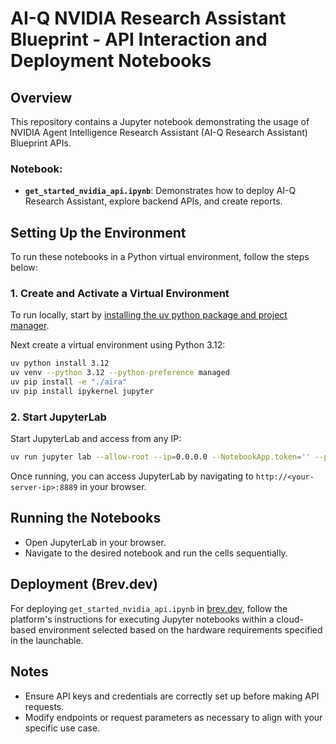 # AI-Q NVIDIA Research Assistant Blueprint - API Interaction and Deployment Notebooks

## Overview
This repository contains a Jupyter notebook demonstrating the usage of NVIDIA Agent Intelligence Research Assistant (AI-Q Research Assistant) Blueprint APIs.

### Notebook:
- **`get_started_nvidia_api.ipynb`**: Demonstrates how to deploy AI-Q Research Assistant, explore backend APIs, and create reports.


## Setting Up the Environment
To run these notebooks in a Python virtual environment, follow the steps below:

### 1. Create and Activate a Virtual Environment

To run locally, start by [installing the uv python package and project manager](https://docs.astral.sh/uv/getting-started/installation/). 

Next create a virtual environment using Python 3.12:

```bash
uv python install 3.12
uv venv --python 3.12 --python-preference managed
uv pip install -e "./aira"
uv pip install ipykernel jupyter
```

### 2. Start JupyterLab
Start JupyterLab and access from any IP:
```bash
uv run jupyter lab --allow-root --ip=0.0.0.0 --NotebookApp.token='' --port=8889 --no-browser
```

Once running, you can access JupyterLab by navigating to `http://<your-server-ip>:8889` in your browser.

## Running the Notebooks
- Open JupyterLab in your browser.
- Navigate to the desired notebook and run the cells sequentially.

## Deployment (Brev.dev)
For deploying `get_started_nvidia_api.ipynb` in [brev.dev](https://console.brev.dev/environment/new), follow the platform's instructions for executing Jupyter notebooks within a cloud-based environment selected based on the hardware requirements specified in the launchable.

## Notes
- Ensure API keys and credentials are correctly set up before making API requests.
- Modify endpoints or request parameters as necessary to align with your specific use case.
